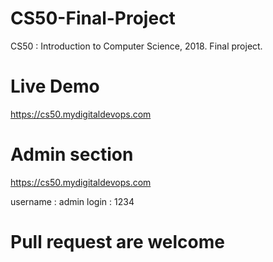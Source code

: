 # CS50-Final-Project
CS50 : Introduction to Computer Science, 2018. Final project.


# Live Demo 
https://cs50.mydigitaldevops.com

# Admin section 
https://cs50.mydigitaldevops.com

username : admin
login : 1234

# Pull request are welcome

